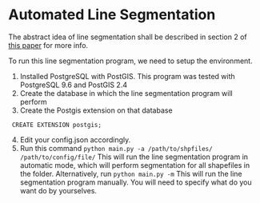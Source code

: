 # Automated Line Segmentation

The abstract idea of line segmentation shall be described in section 2 of [this paper](http://usc-isi-i2.github.io/papers/lin18.pdf) for more info. 

To run this line segmentation program, we need to setup the environment.

1. Installed PostgreSQL with PostGIS. This program was tested with PostgreSQL 9.6 and PostGIS 2.4
2. Create the database in which the line segmentation program will perform
3. Create the Postgis extension on that database
```
 CREATE EXTENSION postgis;
 ```
 4. Edit your config.json accordingly.
 5. Run this command
 ```python main.py -a /path/to/shpfiles/ /path/to/config/file/```
This will run the line segmentation program in automatic mode, which will perform segmentation for all shapefiles in the folder. Alternatively, run 
```python main.py -m``` 
This will run the line segmentation program manually. You will need to specify what do you want do by yourselves.
